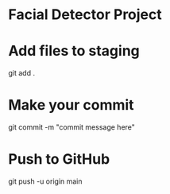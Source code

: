 # Facial Detector Project

# Add files to staging
git add .

# Make your commit
git commit -m "commit message here"


# Push to GitHub
git push -u origin main